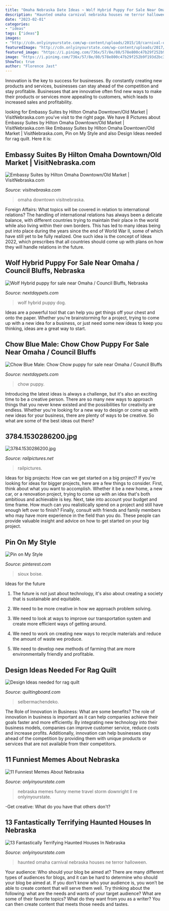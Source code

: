 ```yaml
---
title: "Omaha Nebraska Date Ideas ~ Wolf Hybrid Puppy For Sale Near Omaha / Council Bluffs, Nebraska"
description: "Haunted omaha carnival nebraska houses ne terror halloween"
date: "2023-02-01"
categories:
- "ideas"
tags: ["ideas"]
images:
- "http://cdn.onlyinyourstate.com/wp-content/uploads/2015/10/carnival-of-terror-omaha-700x933.jpg"
featuredImage: "http://cdn.onlyinyourstate.com/wp-content/uploads/2017/11/834d4d7ac3fb91623ced594ead85c6e6-storm-pictures-nebraska.jpg"
featured_image: "https://i.pinimg.com/736x/57/8e/80/578e800c47b29f252b9f193d2bc3c9e6--sioux-driving-directions.jpg"
image: "https://i.pinimg.com/736x/57/8e/80/578e800c47b29f252b9f193d2bc3c9e6--sioux-driving-directions.jpg"
ShowToc: true
author: "Florence Jast"
---
```



Innovation is the key to success for businesses. By constantly creating new products and services, businesses can stay ahead of the competition and stay profitable. Businesses that are innovative often find new ways to make their products or services more appealing to customers, which leads to increased sales and profitability.

	

		
looking for Embassy Suites by Hilton Omaha Downtown/Old Market | VisitNebraska.com you've visit to the right page. We have 8 Pictures about Embassy Suites by Hilton Omaha Downtown/Old Market | VisitNebraska.com like Embassy Suites by Hilton Omaha Downtown/Old Market | VisitNebraska.com, Pin on My Style and also Design Ideas needed for rag quilt. Here it is:
		
    
## Embassy Suites By Hilton Omaha Downtown/Old Market | VisitNebraska.com

<img loading=lazy src="https://visitnebraska.com/sites/default/files/styles/listing_slideshow/public/listing_images/profile/730/Embassy_Suites_Downtown_Omaha.jpg?itok=Gb6Vd9SC" onerror="this.onerror=null;this.src='https://tse4.mm.bing.net/th?id=OIP.SURdKybRkln2WNvP2UmUYwHaEK&amp;pid=15.1';" alt="Embassy Suites by Hilton Omaha Downtown/Old Market | VisitNebraska.com">

_Source: visitnebraska.com_

>omaha downtown visitnebraska. 

	

Foreign Affairs: What topics will be covered in relation to international relations?
The handling of international relations has always been a delicate balance, with different countries trying to maintain their place in the world while also living within their own borders. This has led to many ideas being put into place during the years since the end of World War II, some of which have still yet to be fully realized. One such idea is the concept of Ideas 2022, which prescribes that all countries should come up with plans on how they will handle relations in the future.

    
## Wolf Hybrid Puppy For Sale Near Omaha / Council Bluffs, Nebraska

<img loading=lazy src="http://dgicdplf3pvka.cloudfront.net/2255895/wolf-hybrid-puppy-picture-98d0425e-852b-44db-9971-701d84cfb516.jpg" onerror="this.onerror=null;this.src='https://tse4.mm.bing.net/th?id=OIP.gyhF3GyoGeUsqZ5kQTw5kgHaE8&amp;pid=15.1';" alt="Wolf Hybrid puppy for sale near Omaha / Council Bluffs, Nebraska">

_Source: nextdaypets.com_

>wolf hybrid puppy dog. 

	

Ideas are a powerful tool that can help you get things off your chest and onto the paper. Whether you're brainstorming for a project, trying to come up with a new idea for a business, or just need some new ideas to keep you thinking, ideas are a great way to start.

    
## Chow Blue Male: Chow Chow Puppy For Sale Near Omaha / Council Bluffs

<img loading=lazy src="https://dgicdplf3pvka.cloudfront.net/2255895/chow-chow-puppy-picture-5bb1f36f-8c25-40e7-80d5-ce90477c646b.jpg" onerror="this.onerror=null;this.src='https://tse1.mm.bing.net/th?id=OIP.qbWM8x06_FCi3DL1xv_oIAHaE8&amp;pid=15.1';" alt="Chow Blue Male: Chow Chow puppy for sale near Omaha / Council Bluffs">

_Source: nextdaypets.com_

>chow puppy. 

	

Introducing the latest ideas is always a challenge, but it's also an exciting time to be a creative person. There are so many new ways to approach things that you never knew existed and the possibilities for creativity are endless. Whether you're looking for a new way to design or come up with new ideas for your business, there are plenty of ways to be creative. So what are some of the best ideas out there?

    
## 3784.1530286200.jpg

<img loading=lazy src="http://www.railpictures.net/images/d2/7/8/4/3784.1530286200.jpg" onerror="this.onerror=null;this.src='https://tse1.mm.bing.net/th?id=OIP.Ddeogy7wLDCQFUbluQOZbwHaEf&amp;pid=15.1';" alt="3784.1530286200.jpg">

_Source: railpictures.net_

>railpictures. 

	

Ideas for big projects: How can we get started on a big project?
If you're looking for ideas for bigger projects, here are a few things to consider. First, think about what you want to accomplish. Whether it be a new home, a new car, or a renovation project, trying to come up with an idea that's both ambitious and achievable is key. Next, take into account your budget and time frame. How much can you realistically spend on a project and still have enough left over to finish? Finally, consult with friends and family members who may have more experience in the field than you do. These people can provide valuable insight and advice on how to get started on your big project.

    
## Pin On My Style

<img loading=lazy src="https://i.pinimg.com/736x/57/8e/80/578e800c47b29f252b9f193d2bc3c9e6--sioux-driving-directions.jpg" onerror="this.onerror=null;this.src='https://tse1.mm.bing.net/th?id=OIP.JHJ8NDKkXZtvpO6nIT9WswHaEV&amp;pid=15.1';" alt="Pin on My Style">

_Source: pinterest.com_

>sioux boise. 

	

Ideas for the future
1. The future is not just about technology, it's also about creating a society that is sustainable and equitable.
2. We need to be more creative in how we approach problem solving.

3. We need to look at ways to improve our transportation system and create more efficient ways of getting around.

4. We need to work on creating new ways to recycle materials and reduce the amount of waste we produce.

5. We need to develop new methods of farming that are more environmentally friendly and profitable.

    
## Design Ideas Needed For Rag Quilt

<img loading=lazy src="https://www.quiltingboard.com/attachments/main-f1/561097d1477517262-img_0112_2.jpg" onerror="this.onerror=null;this.src='https://tse2.mm.bing.net/th?id=OIP.binFMG8_Vkkjrn1sEUXykwDYEg&amp;pid=15.1';" alt="Design Ideas needed for rag quilt">

_Source: quiltingboard.com_

>selbermachendeko. 

	

The Role of Innovation in Business: What are some benefits?
The role of innovation in business is important as it can help companies achieve their goals faster and more efficiently. By integrating new technology into their business models, companies can improve customer service, reduce costs and increase profits. Additionally, innovation can help businesses stay ahead of the competition by providing them with unique products or services that are not available from their competitors.

    
## 11 Funniest Memes About Nebraska

<img loading=lazy src="http://cdn.onlyinyourstate.com/wp-content/uploads/2017/11/834d4d7ac3fb91623ced594ead85c6e6-storm-pictures-nebraska.jpg" onerror="this.onerror=null;this.src='https://tse3.mm.bing.net/th?id=OIP.-gfV4cKVX9Vx3r3-Y7bmcgHaFj&amp;pid=15.1';" alt="11 Funniest Memes About Nebraska">

_Source: onlyinyourstate.com_

>nebraska memes funny meme travel storm downright ll re onlyinyourstate. 

	

-Get creative: What do you have that others don't?

    
## 13 Fantastically Terrifying Haunted Houses In Nebraska

<img loading=lazy src="http://cdn.onlyinyourstate.com/wp-content/uploads/2015/10/carnival-of-terror-omaha-700x933.jpg" onerror="this.onerror=null;this.src='https://tse2.mm.bing.net/th?id=OIP.OvkBXeUZparB7UWuPmY3NQHaJ3&amp;pid=15.1';" alt="13 Fantastically Terrifying Haunted Houses In Nebraska">

_Source: onlyinyourstate.com_

>haunted omaha carnival nebraska houses ne terror halloween. 

	

Your audience: Who should your blog be aimed at?
There are many different types of audiences for blogs, and it can be hard to determine who should your blog be aimed at. If you don’t know who your audience is, you won’t be able to create content that will serve them well. Try thinking about the following: what are the needs and wants of your target audience? What are some of their favorite topics? What do they want from you as a writer? You can then create content that meets those needs and tastes.

